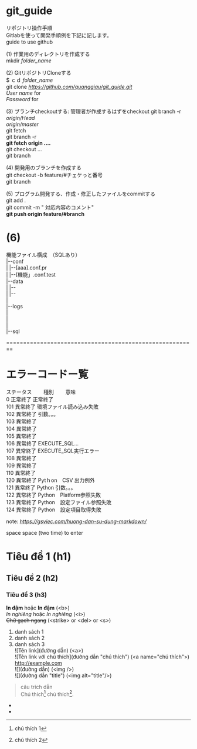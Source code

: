 # git_guide  
リポジトリ操作手順  
Gitlabを使って開発手順例を下記に記します。  
guide to use github  

(1)	作業用のディレクトリを作成する  
	mkdir *folder_name*  
	
(2)	GitリポジトリCloneする  
	$ ｃｄ *folder_name*    
	git clone *https://github.com/quanggiau/git_guide.git*   
		*User name* for  
		*Password* for  
	
(3)	ブランチcheckoutする: 管理者が作成するはずをcheckout
	git branch -r  
		*origin/Head*  
		*origin/master*  
	git fetch  
	git branch -r  
	**git fetch origin ....**  
	git checkout ...  
	git branch  
	
(4) 開発用のブランチを作成する  
	git checkout -b feature/#チェケっと番号  
	git branch  
	
(5) プログラム開発する、作成・修正したファイルをcommitする  
	git add .  
	git commit -m " 対応内容のコメント"  
	**git push origin feature/#branch**  
	
(6)
==========================================================
機能ファイル横成　（SQLあり）  
|--conf  
|  |--[aaa].conf.pr   
|  |--[機能」.conf.test  
|--data  
|  |--  
|  |--  
|  
|--logs  
|  
|  
|  
|--sql  


========================================================
# エラーコードー覧　　

ステータス　　	種別　　		意味  
0			正常終了		正常終了  
101			異常終了		環境ファイル読み込み失敗  
102			異常終了		引数。。。  
103			異常終了  	
104			異常終了  		
105			異常終了  		
106			異常終了		EXECUTE_SQL...  
107			異常終了		EXECUTE_SQL実行エラー  
108			異常終了  
109			異常終了  		
110			異常終了  		
120			異常終了		Pytｈon　CSV 出力例外  
121			異常終了		Python 引数。。。  
122			異常終了		Python　Platform参照失敗    
123			異常終了		Python　設定ファイル参照失敗    
124			異常終了		Python　設定項目取得失敗    

note: *https://gsviec.com/huong-dan-su-dung-markdown/*  

space space (two time) to enter

# Tiêu đề 1 (h1)  
## Tiêu đề 2 (h2)  
### Tiêu đề 3 (h3)  
**In đậm** hoặc __In đậm__ (&lt;b&gt;)  
*In nghiêng* hoặc _In nghiêng_ (&lt;i&gt;)  
~~Chữ gạch ngang~~ (&lt;strike&gt; or &lt;del&gt; or &lt;s&gt;)  
1. danh sách 1  
2. danh sách 2  
3. danh sách 3  
![Tên link](đường dẫn) (&lt;a&gt;)  
![Tên link với chú thích](đường dẫn "chú thích") (&lt;a name="chú thích"&gt;)  
http://example.com  
![](đường dẫn) (&lt;img /&gt;)  
![](đường dẫn "title") (&lt;img alt="title"/&gt;)  
> câu trích dẫn  
Chú thích[^1] chú thích[^2].  

- [^1]: chú thích 1  
- [^2]: chú thích 2  